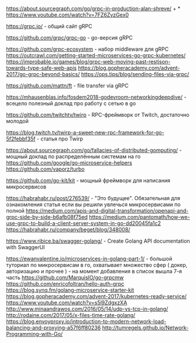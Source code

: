 https://about.sourcegraph.com/go/grpc-in-production-alan-shreve/ + * https://www.youtube.com/watch?v=7FZ6ZyzGex0


https://grpc.io/ - общий сайт gRPC

https://github.com/grpc/grpc-go - go-версия gRPC

https://github.com/grpc-ecosystem - набор middleware для gRPC
https://outcrawl.com/getting-started-microservices-go-grpc-kubernetes/
https://improbable.io/games/blog/grpc-web-moving-past-restjson-towards-type-safe-web-apis
https://blog.gopheracademy.com/advent-2017/go-grpc-beyond-basics/
https://ops.tips/blog/sending-files-via-grpc/

https://github.com/mattn/ft - file transfer via gRPC

https://mhausenblas.info/fosdem2018-godevroom-networkingdeepdive/ - всецело полезный доклад про работу с сетью в go

https://github.com/twitchtv/twirp - RPC-фреймворк от Twitch, достаточно молодой

https://blog.twitch.tv/twirp-a-sweet-new-rpc-framework-for-go-5f2febbf35f - статья про Twirp

https://about.sourcegraph.com/go/fallacies-of-distributed-gomputing/ - мощный доклад по распределённым системам на го
https://github.com/google/go-microservice-helpers
https://github.com/vaporz/turbo

https://github.com/go-kit/kit - мощный фреймворк для написания микросервисов

https://habrahabr.ru/post/276539/ - "Это будущее". Обязательная для ознакомления статья если вы решили увлечься микросервисами по полной
https://medium.com/apis-and-digital-transformation/openapi-and-grpc-side-by-side-b6afb08f75ed
https://medium.com/pantomath/how-we-use-grpc-to-build-a-client-server-system-in-go-dd20045fa1c2
https://habrahabr.ru/company/beget/blog/348008/

https://www.ribice.ba/swagger-golang/ - Create Golang API documentation with SwaggerUI

https://ewanvalentine.io/microservices-in-golang-part-1/ - большой туториал по микросервисам в го, охватывает множество сфер ( докер, авторизацию и прочее ) - на момент добавления в список вышла 7-я часть
https://github.com/MarquisIO/go-grpcmw
https://github.com/enricofoltran/hello-auth-grpc
https://blog.synq.fm/golang-microservice-starter-kit
https://blog.gopheracademy.com/advent-2017/kubernetes-ready-service/
https://www.youtube.com/watch?v=s5l9ZdgxzXA
http://www.minaandrawos.com/2016/05/14/udp-vs-tcp-in-golang/
http://rodaine.com/2017/05/x-files-time-rate-golang/
https://blog.envoyproxy.io/introduction-to-modern-network-load-balancing-and-proxying-a57f6ff80236
http://tumregels.github.io/Network-Programming-with-Go/
